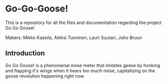 # Go-Go-Goose!

This is a repository for all the files and documentation regarding the project Go Go Goose!

Makers: Mikko Kaasila, Aleksi Tuovinen, Lauri Suutari, Juho Bruun

## Introduction

Go Go Goose! is a phenomenal noise meter that imitates geese by honking and flapping it's wings when it hears too much noise, capitalizing on the goose revolution happening right now.



